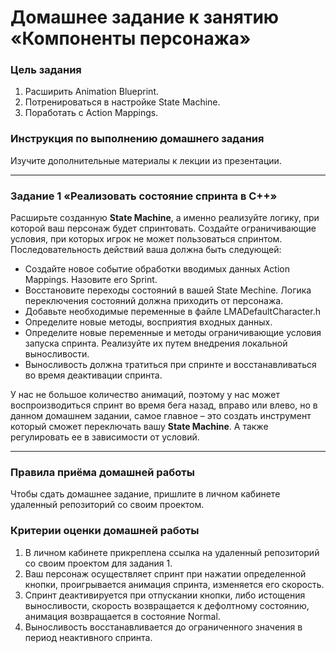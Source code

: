 # Домашнее задание к занятию «Компоненты персонажа»

### Цель задания

1. Расширить Animation Blueprint.
2. Потренироваться в настройке State Machine.
3. Поработать с Action Mappings.


### Инструкция по выполнению домашнего задания

Изучите дополнительные материалы к лекции из презентации.

------

### Задание 1 «Реализовать состояние спринта в С++»

Расширьте созданную <b>State Machine</b>, а именно реализуйте логику, при которой ваш персонаж будет спринтовать. Cоздайте ограничивающие условия, при которых игрок не может пользоваться спринтом. Последовательность действий ваша должна быть следующей:
* Создайте новое событие обработки вводимых данных Action Mappings. Назовите его Sprint.
* Восстановите переходы состояний в вашей State Mechine. Логика переключения состояний должна приходить от персонажа. 
* Добавьте необходимые переменные в файле LMADefaultCharacter.h
* Определите новые методы, восприятия входных данных.
* Определите новые переменные и методы ограничивающие условия запуска спринта. Реализуйте их путем внедрения локальной выносливости.
* Выносливость должна тратиться при спринте и восстанавливаться во время деактивации спринта.

У нас не большое количество анимаций, поэтому у нас может воспроизводиться спринт во время бега назад, вправо или влево, но в данном домашнем задании, самое главное – это создать инструмент который сможет переключать вашу <b>State Machine</b>. А также регулировать ее в зависимости от условий.

------

### Правила приёма домашней работы

Чтобы сдать домашнее задание, пришлите в личном кабинете удаленный репозиторий со своим проектом.

### Критерии оценки домашней работы

1. В личном кабинете прикреплена ссылка на удаленный репозиторий со своим проектом для задания 1.
2. Ваш персонаж осуществляет спринт при нажатии определенной кнопки, проигрывается анимация спринта, изменяется его скорость. 
3. Спринт деактивируется при отпускании кнопки, либо истощения выносливости, скорость возвращается к дефолтному состоянию, анимация возвращается в состояние Normal.
4. Выносливость восстанавливается до ограниченного значения в период неактивного спринта.

